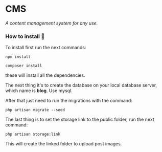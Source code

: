 # CMS

_A content management system for any use._


### How to install 🔧

To install first run the next commands:

```
npm install
```
```
composer install
```

these will install all the dependencies.

The next thing it's to create the database on your local database server, which name is **blog**. Use mysql.

After that just need to run the migrations with the command:

```
php artisan migrate --seed
```

The last thing is to set the storage link to the public folder, run the next command:

```
php artisan storage:link
```

This will create the linked folder to upload post images.